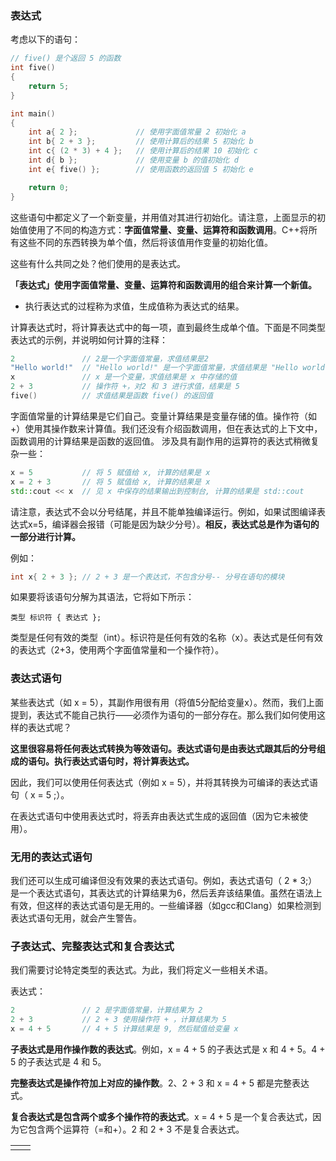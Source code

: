### 表达式
考虑以下的语句：
```C++
// five() 是个返回 5 的函数
int five()
{
    return 5;
}

int main()
{
    int a{ 2 };             // 使用字面值常量 2 初始化 a
    int b{ 2 + 3 };         // 使用计算后的结果 5 初始化 b
    int c{ (2 * 3) + 4 };   // 使用计算后的结果 10 初始化 c
    int d{ b };             // 使用变量 b 的值初始化 d
    int e{ five() };        // 使用函数的返回值 5 初始化 e

    return 0;
}
```
这些语句中都定义了一个新变量，并用值对其进行初始化。请注意，上面显示的初始值使用了不同的构造方式：**字面值常量、变量、运算符和函数调用**。C++将所有这些不同的东西转换为单个值，然后将该值用作变量的初始化值。

这些有什么共同之处？他们使用的是表达式。

**「表达式」使用字面值常量、变量、运算符和函数调用的组合来计算一个新值。**
- 执行表达式的过程称为求值，生成值称为表达式的结果。

计算表达式时，将计算表达式中的每一项，直到最终生成单个值。下面是不同类型表达式的示例，并说明如何计算的注释：

```C++
2               // 2是一个字面值常量，求值结果是2
"Hello world!"  // "Hello world!" 是一个字面值常量，求值结果是 "Hello world!"
x               // x 是一个变量，求值结果是 x 中存储的值
2 + 3           // 操作符 +，对2 和 3 进行求值，结果是 5
five()          // 求值结果是函数 five() 的返回值
```
字面值常量的计算结果是它们自己。变量计算结果是变量存储的值。操作符（如+）使用其操作数来计算值。我们还没有介绍函数调用，但在表达式的上下文中，函数调用的计算结果是函数的返回值。
涉及具有副作用的运算符的表达式稍微复杂一些：
```C++
x = 5           // 将 5 赋值给 x, 计算的结果是 x
x = 2 + 3       // 将 5 赋值给 x, 计算的结果是 x
std::cout << x  // 见 x 中保存的结果输出到控制台, 计算的结果是 std::cout
```
请注意，表达式不会以分号结尾，并且不能单独编译运行。例如，如果试图编译表达式x=5，编译器会报错（可能是因为缺少分号）。**相反，表达式总是作为语句的一部分进行计算。**

例如：
```C++
int x{ 2 + 3 }; // 2 + 3 是一个表达式，不包含分号-- 分号在语句的模块
```

如果要将该语句分解为其语法，它将如下所示：
```
类型 标识符 { 表达式 };
```

类型是任何有效的类型（int）。标识符是任何有效的名称（x）。表达式是任何有效的表达式（2+3，使用两个字面值常量和一个操作符）。


### 表达式语句
某些表达式（如 x = 5），其副作用很有用（将值5分配给变量x）。然而，我们上面提到，表达式不能自己执行——必须作为语句的一部分存在。那么我们如何使用这样的表达式呢？

**这里很容易将任何表达式转换为等效语句。表达式语句是由表达式跟其后的分号组成的语句。执行表达式语句时，将计算表达式。**

因此，我们可以使用任何表达式（例如 x = 5），并将其转换为可编译的表达式语句（ x = 5 ;）。

在表达式语句中使用表达式时，将丢弃由表达式生成的返回值（因为它未被使用）。

### 无用的表达式语句
我们还可以生成可编译但没有效果的表达式语句。例如，表达式语句（ 2 * 3;）是一个表达式语句，其表达式的计算结果为6，然后丢弃该结果值。虽然在语法上有效，但这样的表达式语句是无用的。一些编译器（如gcc和Clang）如果检测到表达式语句无用，就会产生警告。

### 子表达式、完整表达式和复合表达式
我们需要讨论特定类型的表达式。为此，我们将定义一些相关术语。

表达式：
```C++
2               // 2 是字面值常量，计算结果为 2
2 + 3           // 2 + 3 使用操作符 + ，计算结果为 5
x = 4 + 5       // 4 + 5 计算结果是 9, 然后赋值给变量 x
```

**子表达式是用作操作数的表达式**。例如，x = 4 + 5 的子表达式是 x 和 4 + 5。4 + 5 的子表达式是 4 和 5。

**完整表达式是操作符加上对应的操作数**。2、2 + 3 和 x = 4 + 5 都是完整表达式。

**复合表达式是包含两个或多个操作符的表达式**。x = 4 + 5 是一个复合表达式，因为它包含两个运算符（=和+）。2 和 2 + 3 不是复合表达式。















|     |     |
| --- | --- |
|     |     |